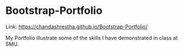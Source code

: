 # Bootstrap-Portfolio

Link: https://chandashrestha.github.io/Bootstrap-Portfolio/

My Portfolio illustrate some of the skills I have demonstrated in class at SMU.
